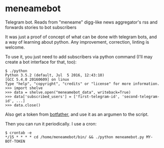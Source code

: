 # meneamebot
Telegram bot. Reads from "meneame" digg-like news aggregator's rss and forwards stories to bot subscribers

It was just a proof of concept of what can be done with telegram bots, and a way of learning about python. Any improvement, correction, linting is welcome.

To use it, you just need to add subscribers via python command (I'll may create a bot interface for that, too):
```
$ ./python
Python 3.5.2 (default, Jul  5 2016, 12:43:10) 
[GCC 5.4.0 20160609] on linux
Type "help", "copyright", "credits" or "license" for more information.
>>> import shelve
>>> data = shelve.open("meneamebot_data", writeback=True)
>>> data['subscribed_users'] = ['first-telegram-id', 'second-telegram-id', ...]
>>> data.close()
```
Also get a token from [botfather](https://telegram.me/bot/botfather), and use it as an argumen to the script.

Then you can run it periodically. I use a cron:
```
$ crontab -e
*/15 * * * * cd /home/meneamebot/bin/ && ./python meneamebot.py MY-BOT-TOKEN
```


